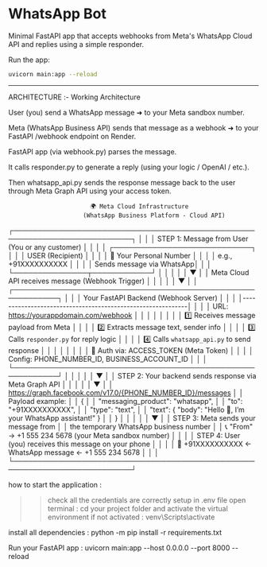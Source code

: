# WhatsApp Bot

Minimal FastAPI app that accepts webhooks from Meta's WhatsApp Cloud API and replies using a simple responder.

Run the app:

```bash
uvicorn main:app --reload
```
---------------------------------------------------------------------------------------

ARCHITECTURE :-
Working Architecture

User (you) send a WhatsApp message ➜ to your Meta sandbox number.

Meta (WhatsApp Business API) sends that message as a webhook ➜ to your FastAPI /webhook endpoint on Render.

FastAPI app (via webhook.py) parses the message.

It calls responder.py to generate a reply (using your logic / OpenAI / etc.).

Then whatsapp_api.py sends the response message back to the user through Meta Graph API using your access token.



                           🌍 Meta Cloud Infrastructure
                         (WhatsApp Business Platform - Cloud API)
┌──────────────────────────────────────────────────────────────────────────┐
│                                                                          │
│   STEP 1: Message from User (You or any customer)                        │
│                                                                          │
│   ┌────────────────────────────┐                                         │
│   │        USER (Recipient)    │                                         │
│   │  👤 Your Personal Number   │                                         │
│   │  e.g., +91XXXXXXXXXX       │                                         │
│   │  Sends message via WhatsApp│                                         │
│   └───────────────┬────────────┘                                         │
│                   │                                                     │
│                   ▼                                                     │
│     Meta Cloud API receives message (Webhook Trigger)                   │
│                   │                                                     │
│                   ▼                                                     │
│   ┌───────────────────────────────────────────────────────────┐         │
│   │           Your FastAPI Backend (Webhook Server)            │         │
│   │------------------------------------------------------------│         │
│   │ URL: https://yourappdomain.com/webhook                     │         │
│   │                                                            │         │
│   │ 1️⃣ Receives message payload from Meta                      │         │
│   │ 2️⃣ Extracts message text, sender info                      │         │
│   │ 3️⃣ Calls `responder.py` for reply logic                    │         │
│   │ 4️⃣ Calls `whatsapp_api.py` to send response                │         │
│   │                                                            │         │
│   │    🔐 Auth via: ACCESS_TOKEN (Meta Token)                   │         │
│   │    Config: PHONE_NUMBER_ID, BUSINESS_ACCOUNT_ID             │         │
│   └───────────────────────────────────────────────────────────┘         │
│                   │                                                     │
│                   ▼                                                     │
│   STEP 2: Your backend sends response via Meta Graph API                │
│                   │                                                     │
│                   ▼                                                     │
│   https://graph.facebook.com/v17.0/{PHONE_NUMBER_ID}/messages           │
│   Payload example:                                                      │
│   {                                                                    │
│     "messaging_product": "whatsapp",                                   │
│     "to": "+91XXXXXXXXXX",                                             │
│     "type": "text",                                                    │
│     "text": { "body": "Hello 👋, I’m your WhatsApp assistant!" }       │
│   }                                                                    │
│                   │                                                     │
│                   ▼                                                     │
│   STEP 3: Meta sends your message from                                  │
│   the temporary WhatsApp business number                                │
│   📞 "From" → +1 555 234 5678 (your Meta sandbox number)                │
│                                                                          │
│   STEP 4: User (you) receives this message on your phone                │
│                                                                          │
│   👤 +91XXXXXXXXXX  ←  WhatsApp message  ←  +1 555 234 5678             │
│                                                                          │
└──────────────────────────────────────────────────────────────────────────┘

how to start the application :

>>check all the credentials are correctly setup in .env file
>>open terminal : cd your project folder and activate the virtual environment if not activated :  venv\Scripts\activate

install all dependencies : python -m pip install -r requirements.txt

Run your FastAPI app :
uvicorn main:app --host 0.0.0.0 --port 8000 --reload
